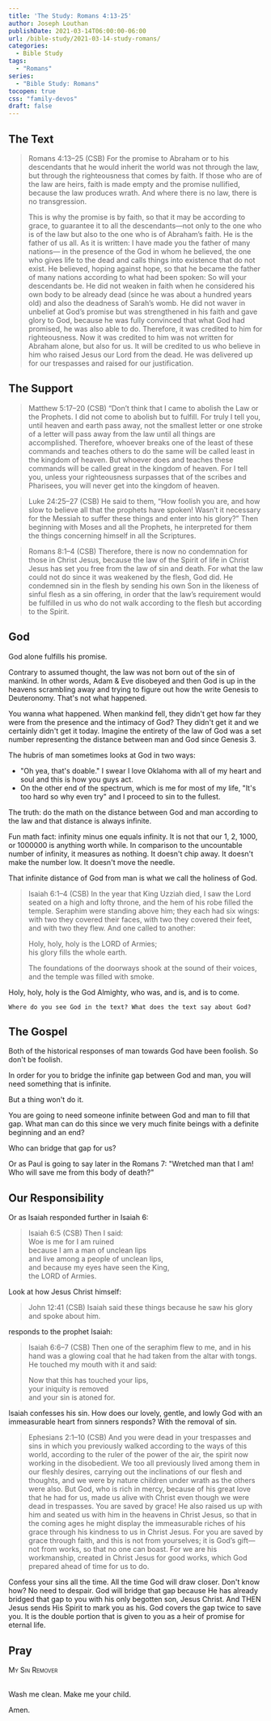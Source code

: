 ```yaml
---
title: 'The Study: Romans 4:13-25'
author: Joseph Louthan
publishDate: 2021-03-14T06:00:00-06:00
url: /bible-study/2021-03-14-study-romans/
categories:
  - Bible Study
tags:
  - "Romans"
series:
  - "Bible Study: Romans"
tocopen: true
css: "family-devos"
draft: false
---
```

## The Text

>Romans 4:13–25 (CSB) For the promise to Abraham or to his descendants that he would inherit the world was not through the law, but through the righteousness that comes by faith. If those who are of the law are heirs, faith is made empty and the promise nullified, because the law produces wrath. And where there is no law, there is no transgression.
>
>This is why the promise is by faith, so that it may be according to grace, to guarantee it to all the descendants—not only to the one who is of the law but also to the one who is of Abraham’s faith. He is the father of us all. As it is written: I have made you the father of many nations— in the presence of the God in whom he believed, the one who gives life to the dead and calls things into existence that do not exist. He believed, hoping against hope, so that he became the father of many nations according to what had been spoken: So will your descendants be. He did not weaken in faith when he considered his own body to be already dead (since he was about a hundred years old) and also the deadness of Sarah’s womb. He did not waver in unbelief at God’s promise but was strengthened in his faith and gave glory to God, because he was fully convinced that what God had promised, he was also able to do. Therefore, it was credited to him for righteousness. Now it was credited to him was not written for Abraham alone, but also for us. It will be credited to us who believe in him who raised Jesus our Lord from the dead. He was delivered up for our trespasses and raised for our justification.

## The Support

>Matthew 5:17–20 (CSB) “Don’t think that I came to abolish the Law or the Prophets. I did not come to abolish but to fulfill. For truly I tell you, until heaven and earth pass away, not the smallest letter or one stroke of a letter will pass away from the law until all things are accomplished. Therefore, whoever breaks one of the least of these commands and teaches others to do the same will be called least in the kingdom of heaven. But whoever does and teaches these commands will be called great in the kingdom of heaven. For I tell you, unless your righteousness surpasses that of the scribes and Pharisees, you will never get into the kingdom of heaven.

>Luke 24:25–27 (CSB) He said to them, “How foolish you are, and how slow to believe all that the prophets have spoken! Wasn’t it necessary for the Messiah to suffer these things and enter into his glory?” Then beginning with Moses and all the Prophets, he interpreted for them the things concerning himself in all the Scriptures.

>Romans 8:1–4 (CSB) Therefore, there is now no condemnation for those in Christ Jesus, because the law of the Spirit of life in Christ Jesus has set you free from the law of sin and death. For what the law could not do since it was weakened by the flesh, God did. He condemned sin in the flesh by sending his own Son in the likeness of sinful flesh as a sin offering, in order that the law’s requirement would be fulfilled in us who do not walk according to the flesh but according to the Spirit.

## God

God alone fulfills his promise.

Contrary to assumed thought, the law was not born out of the sin of mankind. In other words, Adam & Eve disobeyed and then God is up in the heavens scrambling away and trying to figure out how the write Genesis to Deuteronomy. That's not what happened.

You wanna what happened. When mankind fell, they didn't get how far they were from the presence and the intimacy of God? They didn't get it and we certainly didn't get it today.  Imagine the entirety of the law of God was a set number representing the distance between man and God since Genesis 3.

The hubris of man sometimes looks at God in two ways:

- "Oh yea, that's doable." I swear I love Oklahoma with all of my heart and soul and this is how you guys act.
- On the other end of the spectrum, which is me for most of my life, "It's too hard so why even try" and I proceed to sin to the fullest.

The truth: do the math on the distance between God and man according to the law and that distance is always infinite.

Fun math fact: infinity minus one equals infinity. It is not that our 1, 2, 1000, or 1000000 is anything worth while. In comparison to the uncountable number of infinity, it measures as nothing. It doesn't chip away. It doesn't make the number low. It doesn't move the needle.

That infinite distance of God from man is what we call the holiness of God.

>Isaiah 6:1–4 (CSB) In the year that King Uzziah died, I saw the Lord seated on a high and lofty throne, and the hem of his robe filled the temple. Seraphim were standing above him; they each had six wings: with two they covered their faces, with two they covered their feet, and with two they flew. And one called to another:
>
>Holy, holy, holy is the LORD of Armies;  
>his glory fills the whole earth.  
>
>The foundations of the doorways shook at the sound of their voices, and the temple was filled with smoke.

Holy, holy, holy is the God Almighty, who was, and is, and is to come.

`Where do you see God in the text? What does the text say about God?`

## The Gospel

Both of the historical responses of man towards God have been foolish. So don't be foolish.

In order for you to bridge the infinite gap between God and man, you will need something that is infinite.

But a thing won't do it.

You are going to need someone infinite between God and man to fill that gap. What man can do this since we very much finite beings with a definite beginning and an end?

Who can bridge that gap for us?

Or as Paul is going to say later in the Romans 7: "Wretched man that I am! Who will save me from this body of death?"

## Our Responsibility

Or as Isaiah responded further in Isaiah 6:

>Isaiah 6:5 (CSB) Then I said:  
>Woe is me for I am ruined  
>because I am a man of unclean lips  
>and live among a people of unclean lips,  
>and because my eyes have seen the King,  
>the LORD of Armies.  

Look at how Jesus Christ himself:

>John 12:41 (CSB) Isaiah said these things because he saw his glory and spoke about him.

responds to the prophet Isaiah:

>Isaiah 6:6–7 (CSB) Then one of the seraphim flew to me, and in his hand was a glowing coal that he had taken from the altar with tongs. He touched my mouth with it and said:
>
>Now that this has touched your lips,  
>your iniquity is removed  
>and your sin is atoned for.  

Isaiah confesses his sin. How does our lovely, gentle, and lowly God with an immeasurable heart from sinners responds?  With the removal of sin.

>Ephesians 2:1–10 (CSB) And you were dead in your trespasses and sins in which you previously walked according to the ways of this world, according to the ruler of the power of the air, the spirit now working in the disobedient. We too all previously lived among them in our fleshly desires, carrying out the inclinations of our flesh and thoughts, and we were by nature children under wrath as the others were also. But God, who is rich in mercy, because of his great love that he had for us, made us alive with Christ even though we were dead in trespasses. You are saved by grace! He also raised us up with him and seated us with him in the heavens in Christ Jesus, so that in the coming ages he might display the immeasurable riches of his grace through his kindness to us in Christ Jesus. For you are saved by grace through faith, and this is not from yourselves; it is God’s gift—not from works, so that no one can boast. For we are his workmanship, created in Christ Jesus for good works, which God prepared ahead of time for us to do.

Confess your sins all the time. All the time God will draw closer. Don't know how? No need to despair. God will bridge that gap because He has already bridged that gap to you with his only begotten son, Jesus Christ. And THEN Jesus sends His Spirit to mark you as his. God covers the gap twice to save you. It is the double portion that is given to you as a heir of promise for eternal life.

## Pray

<div style="font-variant: small-caps;">
My Sin Remover
</div>
&nbsp;

Wash me clean. Make me your child.

Amen.
